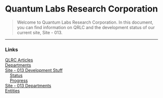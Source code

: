 # Quantum Labs Research Corporation

> Welcome to Quantum Labs Research Corporation. In this document, you can find information on QRLC and the development status of our current site, Site - 013.

---

### Links
[QLRC Articles](./General/Information/QLRC%20Articles.md)  
[Departments](./General/Departments/)  
[Site - 013 Development Stuff](./Site%20-%20013/Development/)  
&nbsp;&nbsp;&nbsp;&nbsp;[Status](./Site%20-%20013/Development/Development%20Status.md)  
&nbsp;&nbsp;&nbsp;&nbsp;[Progress](./Site%20-%20013/Development/Progress.md)  
[Site - 013 Departments](./Site%20-%20013/General%20Information/Departments/Department%20List.md)  
[Entities](./General/Entities/Entity%20List.md)
